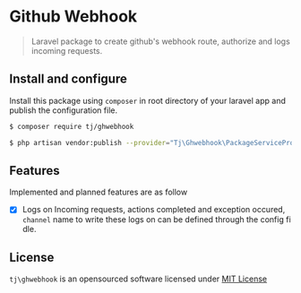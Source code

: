 # Github Webhook

> Laravel package to create github's webhook route, authorize and logs incoming requests.

## Install and configure

Install this package using `composer` in root directory of your laravel app and publish the configuration file.

```bash
$ composer require tj/ghwebhook

$ php artisan vendor:publish --provider="Tj\Ghwebhook\PackageServiceProvider" --tag="config"

```


## Features

Implemented and planned features are as follow 

- [x] Logs on Incoming requests, actions completed and exception occured, `channel` name to write these logs on can be defined through the config fi dle.

## License

`tj\ghwebhook` is an opensourced software licensed under [MIT License](https://choosealicense.com/licenses/mit/)
